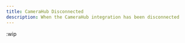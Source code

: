 ```yaml
---
title: CameraHub Disconnected
description: When the CameraHub integration has been disconnected
---
```


:wip